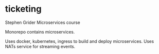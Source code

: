 # ticketing
Stephen Grider Microservices course

Monorepo contains microservices.

Uses docker, kubernetes, ingress to build and deploy microservices. Uses NATs service for streaming events.
